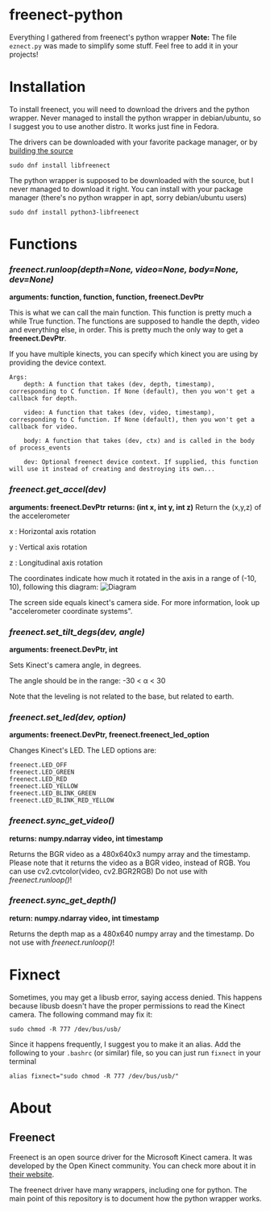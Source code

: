 # freenect-python
Everything I gathered from freenect's python wrapper
 **Note:** The file `eznect.py` was made to simplify some stuff. Feel free to add it in your projects!

# Installation

To install freenect, you will need to download the drivers and the python wrapper. Never managed to install the python wrapper in debian/ubuntu, so I suggest you to use another distro. It works just fine in Fedora.

The drivers can be downloaded with your favorite package manager, or by [building the source](https://github.com/OpenKinect/libfreenect)

    sudo dnf install libfreenect

The python wrapper is supposed to be downloaded with the source, but I never managed to download it right. You can install with your package manager (there's no python wrapper in apt, sorry debian/ubuntu users)

    sudo dnf install python3-libfreenect


# Functions

### _freenect.runloop(depth=None, video=None, body=None, dev=None)_
**arguments: function, function, function, freenect.DevPtr**

This is what we can call the main function. This function is pretty much a while True function. The functions are supposed to handle the depth, video and everything else, in order. This is pretty much the only way to get a **freenect.DevPtr**.

If you have multiple kinects, you can specify which kinect you are using by providing the device context.

    Args:
        depth: A function that takes (dev, depth, timestamp), corresponding to C function. If None (default), then you won't get a callback for depth.

        video: A function that takes (dev, video, timestamp), corresponding to C function. If None (default), then you won't get a callback for video.

        body: A function that takes (dev, ctx) and is called in the body of process_events

        dev: Optional freenect device context. If supplied, this function will use it instead of creating and destroying its own...



### _freenect.get\_accel(dev)_
**arguments: freenect.DevPtr**
**returns: (int x, int y, int z)**
Return the (x,y,z) of the accelerometer

x : Horizontal axis rotation

y : Vertical axis rotation

z : Longitudinal axis rotation

The coordinates indicate how much it rotated in the axis in a range of (-10, 10), following this diagram:
![Diagram](https://www.mathworks.com/help/simulink/supportpkg/android_ref/simulinkandroidsupportpackage_galaxytab2_accelerometer.png)

The screen side equals kinect's camera side. For more information, look up "accelerometer coordinate systems".


### _freenect.set\_tilt\_degs(dev, angle)_
**arguments: freenect.DevPtr, int**

Sets Kinect's camera angle, in degrees.

The angle should be in the range: -30 < α < 30

Note that the leveling is not related to the base, but related to earth.


### _freenect.set\_led(dev, option)_
**arguments: freenect.DevPtr, freenect.freenect_led_option**

Changes Kinect's LED. The LED options are:

    freenect.LED_OFF
    freenect.LED_GREEN
    freenect.LED_RED
    freenect.LED_YELLOW
    freenect.LED_BLINK_GREEN 
    freenect.LED_BLINK_RED_YELLOW


### _freenect.sync\_get\_video()_
**returns: numpy.ndarray video, int timestamp**

Returns the BGR video as a 480x640x3 numpy array and the timestamp.
Please note that it returns the video as a BGR video, instead of RGB. You can use cv2.cvtcolor(video, cv2.BGR2RGB)
Do not use with _freenect.runloop()_!

### _freenect.sync\_get\_depth()_
**return: numpy.ndarray video, int timestamp**

Returns the depth map as a 480x640 numpy array and the timestamp.
Do not use with _freenect.runloop()_!

# Fixnect

Sometimes, you may get a libusb error, saying access denied. This happens because libusb doesn't have the proper permissions to read the Kinect camera. The following command may fix it:

    sudo chmod -R 777 /dev/bus/usb/

Since it happens frequently, I suggest you to make it an alias. Add the following to your `.bashrc` (or similar) file, so you can just run `fixnect` in your terminal

    alias fixnect="sudo chmod -R 777 /dev/bus/usb/"

# About

## Freenect

Freenect is an open source driver for the Microsoft Kinect camera. It was developed by the Open Kinect community. You can check more about it in [their website](https://openkinect.org/wiki/Main_Page).

The freenect driver have many wrappers, including one for python. The main point of this repository is to document how the python wrapper works.
